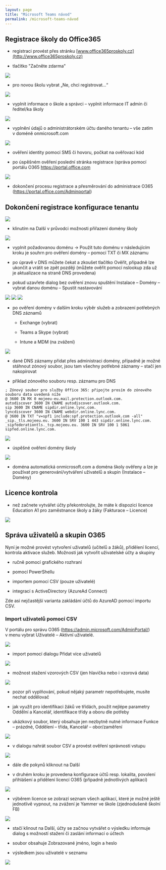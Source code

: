 ```yaml
---
layout: page
title: "Microsoft Teams návod"
permalink: /microsoft-teams-návod
---
```


## Registrace školy do Office365

-   registraci provést přes stránku [www.office365proskoly.cz](http://www.office365proskoly.cz)

-   tlačítko "Začněte zdarma"

![](images/teams/image1.png)

-   pro novou školu vybrat „Ne, chci registrovat…“

![](images/teams/image2.png)

-   vyplnit informace o škole a správci – vyplnit informace IT admin či ředitel/ka školy

![](images/teams/image3.png)

-   vyplnění údajů o administrátorském účtu daného tenantu – vše zatím v doméně onmicrosoft.com

![](images/teams/image4.png)

-   ověření identity pomocí SMS či hovoru, počkat na ověřovací kód

-   po úspěšném ověření poslední stránka registrace (správa pomocí portálu O365 <https://portal.office.com>

![](images/teams/image5.png)

-   dokončení procesu registrace a přesměrování do administrace O365 (<https://portal.office.com/Adminportal>)

## Dokončení registrace konfigurace tenantu

![](images/teams/image6.png)

-   klinutím na Další v průvodci možnosti přiřazení domény školy

![](images/teams/image7.png)

-   vyplnit požadovanou doménu -\> Použít tuto doménu v následujícím kroku je souhrn pro ověření domény – pomocí TXT či MX záznamu

-   po úpravě v DNS můžete čekat a zkoušet tlačítko Ověřit, případně lze ukončit a vrátit se zpět později (můžete ověřit pomocí nslookup zda už je aktualizace na straně DNS provedena)

-   pokud uzavřete dialog bez ověření znovu spuštění Instalace – Domény – vybrat danou doménu – Spustit nastavování

![](images/teams/image8.png)
![](images/teams/image9.png)
![](images/teams/image10.png)

-   po ověření domény v dalším kroku výběr služeb a zobrazení potřebných DNS záznamů

    -   Exchange (vybrat)

    -   Teams a Skype (vybrat)

    -   Intune a MDM (na zvážení)

![](images/teams/image11.png)

-   dané DNS záznamy přidat přes administraci domény, případně je možné stáhnout zónový soubor, jsou tam všechny potřebné záznamy – stačí jen nakopírovat

-   příklad zónového souboru resp. záznamu pro DNS

```
; Zónový soubor pro služby Office 365: připojte prosím do zónového souboru data uvedená níže
@ 3600 IN MX 0 mojeeu-eu.mail.protection.outlook.com.
autodiscover 3600 IN CNAME autodiscover.outlook.com.
sip 3600 IN CNAME sipdir.online.lync.com.
lyncdiscover 3600 IN CNAME webdir.online.lync.com.
@ 3600 IN TXT "v=spf1 include:spf.protection.outlook.com -all"
_sip._tls.mojeeu.eu. 3600 IN SRV 100 1 443 sipdir.online.lync.com.
_sipfederationtls._tcp.mojeeu.eu. 3600 IN SRV 100 1 5061 sipfed.online.lync.com.
```

![](images/teams/image12.png)

-   úspěšné ověření domény školy

![](images/teams/image13.png)

-   doména automatická onmicrosoft.com a doména školy ověřeny a lze je používat pro generování/vytváření uživatelů a skupin (Instalace – Domény)

## Licence kontrola

-   než začnete vytvářet účty překontrolujte, že máte k dispozici licence Education A1 pro zaměstnance školy a žáky (Fakturace – Licence)

![](images/teams/image14.png)

## Správa uživatelů a skupin O365

Nyní je možné provést vytvoření uživatelů (učitelů a žáků), přidělení licencí, kontrola aktivace služeb. Možnosti jak vytvořit uživatelské účty a skupiny

-   ručně pomocí grafického rozhraní

-   pomocí PowerShellu

-   importem pomocí CSV (pouze uživatelé)

-   integrací s ActiveDirectory (AzureAd Connect)

Zde asi nejčastější varianta zakládání účtů do AzureAD pomocí importu CSV.

### Import uživatelů pomocí CSV

V portálu pro správu O365 (<https://admin.microsoft.com/AdminPortal/>) v menu vybrat Uživatelé – Aktivní uživatelé.

![](images/teams/image15.png)

-   import pomocí dialogu Přidat více uživatelů

![](images/teams/image16.png)

-   možnost stažení vzorových CSV (jen hlavička nebo i vzorová data)

![](images/teams/image17.png)

-   pozor při vyplňování, pokud nějaký parametr nepotřebujete, musíte nechat oddělovač

-   jak využít pro identifikaci žáků ve třídách, použit nejlépe parametry Oddělní a Kancelář, identifikace třídy a oboru dle potřeby

-   ukázkový soubor, který obsahuje jen nezbytně nutné informace Funkce – prázdné, Oddělení – třída, Kancelář – obor/zaměření

![](images/teams/image18.png)

-   v dialogu nahrát soubor CSV a provést ověření správnosti vstupu

![](images/teams/image19.png)

-   dále dle pokynů kliknout na Další

-   v druhém kroku je provedena konfigurace účtů resp. lokalita, povolení přihlášení a přidělení licencí O365 (případně jednotlivých aplikací)

![](images/teams/image20.png)

-   výběrem licence se zobrazí seznam všech aplikací, které je možné ještě jednotlivě vypnout, na zvážení je Yammer ve škole (zjednodušeně školní FB)

![](images/teams/image21.png)

-   stačí klinout na Další, účty se začnou vytvářet o výsledku informuje dialog s možností stažení či zaslání informací o účtech

-   soubor obsahuje Zobrazované jméno, login a heslo

-   výsledkem jsou uživatelé v seznamu

![](images/teams/image22.png)
